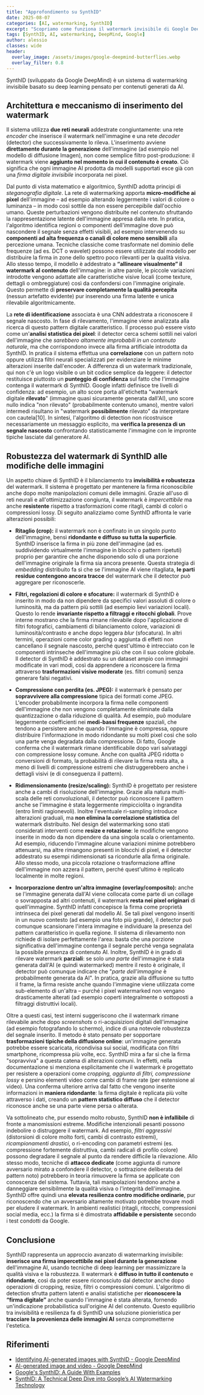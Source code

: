 ```yaml
---
title: "Approfondimento su SynthID"
date: 2025-08-07
categories: [AI, watermarking, SynthID]
excerpt: "Scopriamo come funziona il watermark invisibile di Google DeepMind"
tags: [SynthID, AI, watermarking, DeepMind, Google]
author: alessio
classes: wide
header:
  overlay_image: /assets/images/google-deepmind-butterflies.webp
  overlay_filter: 0.8
---
```

SynthID (sviluppato da Google DeepMind) è un sistema di watermarking invisibile basato su deep learning pensato per contenuti generati da AI.

## Architettura e meccanismo di inserimento del watermark

Il sistema utilizza **due reti neurali** addestrate congiuntamente: una rete *encoder* che inserisce il watermark nell'immagine e una rete *decoder* (detector) che successivamente lo rileva. L'inserimento avviene **direttamente durante la generazione** dell'immagine (ad esempio nel modello di diffusione Imagen), non come semplice filtro post-produzione: il watermark viene **aggiunto nel momento in cui il contenuto è creato**. Ciò significa che ogni immagine AI prodotta da modelli supportati esce già con una *firma digitale invisibile* incorporata nei pixel.

Dal punto di vista matematico e algoritmico, SynthID adotta principi di *steganografia digitale*. La rete di watermarking apporta **micro-modifiche ai pixel** dell'immagine – ad esempio alterando leggermente i valori di colore o luminanza – in modo così sottile da non essere percepibile dall'occhio umano. Queste perturbazioni vengono distribuite nel contenuto sfruttando la rappresentazione latente dell'immagine appresa dalla rete. In pratica, l'algoritmo identifica regioni o componenti dell'immagine dove può nascondere il segnale senza effetti visibili, ad esempio intervenendo su **componenti ad alta frequenza o canali di colore meno sensibili** alla percezione umana. Tecniche classiche come trasformate nel dominio delle frequenze (ad es. DCT o wavelet) possono essere utilizzate dal modello per distribuire la firma in zone dello spettro poco rilevanti per la qualità visiva. Allo stesso tempo, il modello è addestrato a **“allineare visualmente” il watermark al contenuto** dell'immagine: in altre parole, le piccole variazioni introdotte vengono adattate alle caratteristiche visive locali (come texture, dettagli o ombreggiature) così da confondersi con l'immagine originale. Questo permette di **preservare completamente la qualità percepita** (nessun artefatto evidente) pur inserendo una firma latente e unica rilevabile algoritmicamente.

La **rete di identificazione** associata è una CNN addestrata a riconoscere il segnale nascosto. In fase di rilevamento, l'immagine viene analizzata alla ricerca di questo pattern digitale caratteristico. Il processo può essere visto come un'**analisi statistica dei pixel**: il detector cerca schemi sottili nei valori dell'immagine che *sarebbero altamente improbabili in un contenuto naturale*, ma che corrispondono invece alla firma artificiale introdotta da SynthID. In pratica il sistema effettua una **correlazione** con un pattern noto oppure utilizza filtri neurali specializzati per evidenziare le minime alterazioni inserite dall'encoder. A differenza di un watermark tradizionale, qui non c'è un logo visibile o un bit codice semplice da leggere: il detector restituisce piuttosto un **punteggio di confidenza** sul fatto che l'immagine contenga il watermark di SynthID. Google infatti definisce tre livelli di confidenza: ad esempio, un alto score porta all'etichetta "watermark digitale **rilevato**" (immagine quasi sicuramente generata dall'AI), uno score nullo indica "non rilevato" (probabilmente contenuto umano), mentre valori intermedi risultano in "watermark **possibilmente** rilevato" da interpretare con cautela[10]. In sintesi, l'algoritmo di detection non ricostruisce necessariamente un messaggio esplicito, ma **verifica la presenza di un segnale nascosto** confrontando statisticamente l'immagine con le impronte tipiche lasciate dal generatore AI.

## Robustezza del watermark di SynthID alle modifiche delle immagini

Un aspetto chiave di SynthID è il bilanciamento tra **invisibilità e robustezza** del watermark. Il sistema è progettato per mantenere la firma riconoscibile anche dopo molte manipolazioni comuni delle immagini. Grazie all'uso di reti neurali e all'ottimizzazione congiunta, il watermark è *impercettibile* ma anche **resistente** rispetto a trasformazioni come ritagli, cambi di colori o compressioni lossy. Di seguito analizziamo come SynthID affronta le varie alterazioni possibili:

- **Ritaglio (crop):** il watermark non è confinato in un singolo punto dell'immagine, bensì **ridondante e diffuso su tutta la superficie**. SynthID inserisce la firma in più zone dell'immagine (ad es. suddividendo virtualmente l'immagine in blocchi o pattern ripetuti) proprio per garantire che anche disponendo solo di una porzione dell'immagine originale la firma sia ancora presente. Questa strategia di *embedding* distribuito fa sì che se l'immagine AI viene ritagliata, **le parti residue contengono ancora tracce** del watermark che il detector può aggregare per riconoscerle.

- **Filtri, regolazioni di colore e sfocature:** il watermark di SynthID è inserito in modo da non dipendere da specifici valori assoluti di colore o luminosità, ma da pattern più sottili (ad esempio lievi variazioni locali). Questo lo rende **invariante rispetto a filtraggi e ritocchi globali**. Prove interne mostrano che la firma rimane rilevabile dopo l'applicazione di filtri fotografici, cambiamenti di bilanciamento colore, variazioni di luminosità/contrasto e anche dopo leggera *blur* (sfocatura). In altri termini, operazioni come color grading o aggiunta di effetti non cancellano il segnale nascosto, perché quest'ultimo è intrecciato con le componenti intrinseche dell'immagine più che con il suo colore globale. Il detector di SynthID è addestrato su un dataset ampio con immagini modificate in vari modi, così da apprendere a riconoscere la firma attraverso **trasformazioni visive moderate** (es. filtri comuni) senza generare falsi negativi.

- **Compressione con perdita (es. JPEG):** il watermark è pensato per **sopravvivere alla compressione** tipica dei formati come JPEG. L'encoder probabilmente incorpora la firma nelle componenti dell'immagine che non vengono completamente eliminate dalla quantizzazione o dalla riduzione di qualità. Ad esempio, può modulare leggermente coefficienti nei **medi-bassi frequenze** spaziali, che tendono a persistere anche quando l'immagine è compressa, oppure distribuire l'informazione in modo ridondante su molti pixel così che solo una parte venga degradata dalla compressione. Di fatto, Google conferma che il watermark rimane identificabile dopo vari salvataggi con compressione lossy comune. Anche con qualità JPEG ridotta o conversioni di formato, la probabilità di rilevare la firma resta alta, a meno di livelli di compressione estremi che distruggerebbero anche i dettagli visivi (e di conseguenza il pattern).

- **Ridimensionamento (resize/scaling):** SynthID è progettato per resistere anche a cambi di risoluzione dell'immagine. Grazie alla natura multi-scala delle reti convoluzionali, il detector può riconoscere il pattern anche se l'immagine è stata leggermente rimpicciolita o ingrandita (entro limiti ragionevoli). Inoltre l'eventuale ri-sampling introduce alterazioni graduali, ma **non elimina la correlazione statistica** del watermark distribuito. Nel design del watermarking sono stati considerati interventi come **resize e rotazione**: le modifiche vengono inserite in modo da non dipendere da una singola scala o orientamento. Ad esempio, riducendo l'immagine alcune variazioni minime potrebbero attenuarsi, ma altre rimangono presenti in blocchi di pixel, e il detector addestrato su esempi ridimensionati sa ricondurle alla firma originale. Allo stesso modo, una piccola rotazione o trasformazione affine dell'immagine non azzera il pattern, perché quest'ultimo è replicato localmente in molte regioni.

- **Incorporazione dentro un'altra immagine (overlay/composito):** anche se l'immagine generata dall'AI viene collocata come parte di un collage o sovrapposta ad altri contenuti, il watermark **resta nei pixel originari** di quell'immagine. SynthID infatti concepisce la firma come proprietà intrinseca dei pixel generati dal modello AI. Se tali pixel vengono inseriti in un nuovo contesto (ad esempio una foto più grande), il detector può comunque scansionare l'intera immagine e individuare la presenza del pattern caratteristico in quella regione. Il sistema di rilevamento non richiede di isolare perfettamente l'area: basta che una porzione significativa dell'immagine contenga il segnale perché venga segnalata la possibile presenza di contenuto AI. Inoltre, SynthID è in grado di rilevare watermark **parziali**: se solo *una parte* dell'immagine è stata generata dall'AI (e quindi watermarked) mentre il resto è originale, il detector può comunque indicare che "*parte dell'immagine* è probabilmente generata da AI". In pratica, grazie alla diffusione su tutto il frame, la firma resiste anche quando l'immagine viene utilizzata come sub-elemento di un'altra – purché i pixel watermarked non vengano drasticamente alterati (ad esempio coperti integralmente o sottoposti a filtraggi distruttivi locali).

Oltre a questi casi, test interni suggeriscono che il watermark rimane rilevabile anche dopo *screenshots* o ri-acquisizioni digitali dell'immagine (ad esempio fotografando lo schermo), indice di una notevole robustezza del segnale inserito. Il metodo è stato pensato per sopportare **trasformazioni tipiche della diffusione online**: un'immagine generata potrebbe essere scaricata, ricondivisa sui social, modificata con filtri smartphone, ricompressa più volte, ecc. SynthID mira a far sì che la firma "sopravviva" a questa catena di alterazioni comuni. In effetti, nella documentazione si menziona esplicitamente che il watermark è progettato per resistere a operazioni come *cropping, aggiunta di filtri, compressione lossy* e persino elementi video come cambi di frame rate (per estensione al video). Una conferma ulteriore arriva dal fatto che vengono inserite informazioni in **maniera ridondante**: la firma digitale è replicata più volte attraverso i dati, creando un **pattern statistico diffuso** che il detector riconosce anche se una parte viene persa o alterata.

Va sottolineato che, pur essendo molto robusto, SynthID **non è infallibile** di fronte a manomissioni estreme. Modifiche intenzionali pesanti possono indebolire o distruggere il watermark. Ad esempio, *filtri aggressivi* (distorsioni di colore molto forti, cambi di contrasto estremi), *ricampionamenti drastici*, o ri-encoding con parametri estremi (es. compressione fortemente distruttiva, cambi radicali di profilo colore) possono degradare il segnale al punto da rendere difficile la rilevazione. Allo stesso modo, tecniche di **attacco dedicate** (come aggiunta di rumore avversario mirato a confondere il detector, o sottrazione deliberata del pattern noto) potrebbero in teoria rimuovere la firma se applicate con conoscenza del sistema. Tuttavia, tali manipolazioni tendono anche a danneggiare sensibilmente la qualità visiva o l'integrità dell'immagine. SynthID offre quindi una **elevata resilienza contro modifiche ordinarie**, pur riconoscendo che un avversario altamente motivato potrebbe trovare modi per eludere il watermark. In ambienti realistici (ritagli, ritocchi, compressioni social media, ecc.) la firma si è dimostrata **affidabile e persistente** secondo i test condotti da Google.

## Conclusione
SynthID rappresenta un approccio avanzato di watermarking invisibile: **inserisce una firma impercettibile nei pixel durante la generazione** dell'immagine AI, usando tecniche di deep learning per massimizzare la qualità visiva e la robustezza. Il watermark è **diffuso in tutto il contenuto** e **ridondante**, così da poter essere riconosciuto dal detector anche dopo operazioni di cropping, resize, filtri o compressioni comuni. L'algoritmo di detection sfrutta pattern latenti e analisi statistiche per **riconoscere la “firma digitale”** anche quando l'immagine è stata alterata, fornendo un'indicazione probabilistica sull'origine AI del contenuto. Questo equilibrio tra invisibilità e resilienza fa di SynthID una soluzione pionieristica per **tracciare la provenienza delle immagini AI** senza comprometterne l'estetica.

## Riferimenti
- [Identifying AI-generated images with SynthID - Google DeepMind](https://deepmind.google/discover/blog/identifying-ai-generated-images-with-synthid/)
- [AI-generated image and video - Google DeepMind](https://deepmind.google/science/synthid/ai-generated-image-and-video/)
- [Google's SynthID: A Guide With Examples](https://www.datacamp.com/tutorial/synthid)
- [SynthID: A Technical Deep Dive into Google’s AI Watermarking Technology](https://medium.com/@karanbhutani477/synthid-a-technical-deep-dive-into-googles-ai-watermarking-technology-0b73bd384ff6)


